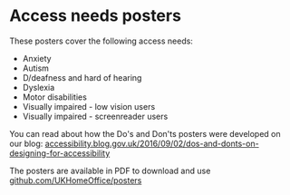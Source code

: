 # Access needs posters
These posters cover the following access needs:

- Anxiety
- Autism
- D/deafness and hard of hearing
- Dyslexia
- Motor disabilities
- Visually impaired - low vision users
- Visually impaired - screenreader users

You can read about how the Do's and Don'ts posters were developed on our blog: [accessibility.blog.gov.uk/2016/09/02/dos-and-donts-on-designing-for-accessibility](https://accessibility.blog.gov.uk/2016/09/02/dos-and-donts-on-designing-for-accessibility/)

The posters are available in PDF to download and use [github.com/UKHomeOffice/posters](https://github.com/UKHomeOffice/posters)
